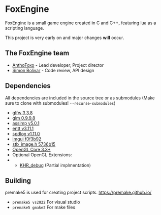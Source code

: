 # FoxEngine

FoxEngine is a small game engine created in C and C++, featuring lua as a scripting language.

This project is very early on and major changes **will** occur.

## The FoxEngine team
* [AnthoFoxo](https://anthofoxo.xyz) - Lead developer, Project director
* [Simon Bolivar](https://github.com/SNSTRUTHERS) - Code review, API design

## Dependencies
All dependencies are included in the source tree or as submodules (Make sure to clone with submodules! `--recurse-submodules`)
* [glfw 3.3.8](https://github.com/glfw/glfw/tree/3.3.8)
* [glm 0.9.9.8](https://github.com/g-truc/glm/tree/0.9.9.8)
* [assimp v5.0.1](https://github.com/assimp/assimp/tree/v5.0.1)
* [entt v3.11.1](https://github.com/skypjack/entt/tree/v3.11.1)
* [spdlog v1.11.0](https://github.com/gabime/spdlog/tree/v1.11.0)
* [imgui f0f3b92](https://github.com/ocornut/imgui/commit/f0f3b927e0a36ccf06c7a6d29e586f49365f50d7)
* [stb_image.h 5736b15](https://github.com/nothings/stb/blob/5736b15f7ea0ffb08dd38af21067c314d6a3aae9/stb_image.h)
* [OpenGL Core 3.3+](https://gen.glad.sh/#generator=c&api=gl%3D3.3&profile=gl%3Dcore%2Cgles1%3Dcommon&extensions=GL_KHR_debug)
* Optional OpenGL Extensions:
* * [KHR_debug](https://registry.khronos.org/OpenGL/extensions/KHR/KHR_debug.txt)
(Partial implmentation)

## Building

premake5 is used for creating project scripts.
https://premake.github.io/

* `premake5 vs2022` For visual studio
* `premake5 gmake2` For make files